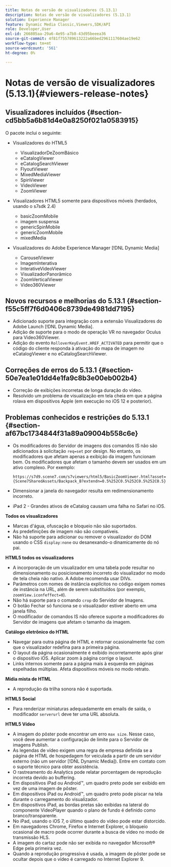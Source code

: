 ```yaml
---
title: Notas de versão de visualizadores (5.13.1)
description: Notas de versão de visualizadores (5.13.1)
solution: Experience Manager
feature: Dynamic Media Classic,Viewers,SDK/API
role: Developer,User
exl-id: 266805aa-29a6-4e95-a7b8-43d95beeea36
source-git-commit: 4f81f755789613222a66bed2961117604ae19e62
workflow-type: tm+mt
source-wordcount: '561'
ht-degree: 0%

---
```


# Notas de versão de visualizadores (5.13.1){#viewers-release-notes}

## Visualizadores incluídos {#section-cd5bb5a6b81d4e0a8250f021a0583915}

O pacote inclui o seguinte:

* Visualizadores do HTML5

   * VisualizadorDeZoomBásico
   * eCatalogViewer
   * eCatalogSearchViewer
   * FlyoutViewer
   * MixedMediaViewer
   * SpinViewer
   * VideoViewer
   * ZoomViewer

* Visualizadores HTML5 somente para dispositivos móveis (herdados, usando o s7sdk 2.4)

   * basicZoomMobile
   * imagem suspensa
   * genericSpinMobile
   * genericZoomMobile
   * mixedMedia

* Visualizadores do Adobe Experience Manager [!DNL Dynamic Media]

   * CarouselViewer
   * ImagemInterativa
   * InterativeVideoViewer
   * VisualizadorPanorâmico
   * ZoomVerticalViewer
   * Video360Viewer

## Novos recursos e melhorias do 5.13.1 {#section-f55c5ff7f6d0406c8739de4981dd7195}

* Adicionado suporte para integração com a extensão Visualizadores do Adobe Launch [!DNL Dynamic Media].
* Adição de suporte para o modo de operação VR no navegador Oculus para Video360Viewer.
* Adição do evento `RolloverKeyEvent.HREF_ACTIVATED` para permitir que o código do cliente responda à ativação do mapa de imagem no eCatalogViewer e no eCatalogSearchViewer.

## Correções de erros do 5.13.1 {#section-50e7ea1e01dd4e1fa9c8b3e00eb002b4}

* Correção de exibições incorretas de longa duração do vídeo.
* Resolvido um problema de visualização em tela cheia em que a página rolava em dispositivos Apple (em execução no iOS 12 e posterior).

## Problemas conhecidos e restrições do 5.13.1 {#section-af67bc1734844f31a89a09004b558c6e}

* Os modificadores do Servidor de imagens dos comandos IS não são adicionados à solicitação `req=set` por design. No entanto, os modificadores que afetam apenas a exibição da imagem funcionam bem. Os modificadores que afetam o tamanho devem ser usados em um ativo complexo. Por exemplo:

  `https://s7d9.scene7.com/s7viewers/html5/BasicZoomViewer.html?asset= {Scene7SharedAssets/Backpack_B?extendn=0.5%252C0.5%252C0.5%252C0.5}`

* Dimensionar a janela do navegador resulta em redimensionamento incorreto.
* iPad 2 - Grandes ativos de eCatalog causam uma falha no Safari no iOS.

**Todos os visualizadores**

* Marcas d&#39;água, ofuscação e bloqueio não são suportados.
* As predefinições de imagem não são compatíveis.
* Não há suporte para adicionar ou remover o visualizador do DOM usando o CSS `display:none` ou desanexando-o dinamicamente do nó pai.

**HTML5 todos os visualizadores**

* A incorporação de um visualizador em uma tabela pode resultar no dimensionamento ou posicionamento incorreto do visualizador no modo de tela cheia não nativo. A Adobe recomenda usar DIVs.
* Parâmetros com nomes de instância explícitos no código exigem nomes de instância na URL, além de serem substituídos (por exemplo, `zoomView.iconfeffect=0`).
* Não há suporte para o comando `crop` do Servidor de Imagens.
* O botão Fechar só funciona se o visualizador estiver aberto em uma janela filho.
* O modificador de comandos IS não oferece suporte a modificadores do Servidor de imagens que afetam o tamanho da imagem.

**Catálogo eletrônico do HTML**

* Navegar para outra página de HTML e retornar ocasionalmente faz com que o visualizador redefina para a primeira página.
* O layout da página ocasionalmente é exibido incorretamente após girar o dispositivo iOS. Aplicar zoom à página corrige o layout.
* Links internos somente para a página mais à esquerda em páginas espelhadas múltiplas. Afeta dispositivos móveis no modo retrato.

**Mídia mista de HTML**

* A reprodução da trilha sonora não é suportada.

**HTML5 Social**

* Para renderizar miniaturas adequadamente em emails de saída, o modificador `serverurl` deve ter uma URL absoluta.

**HTML5 Vídeo**

* A imagem do pôster pode encontrar um erro `max size`. Nesse caso, você deve aumentar a configuração de limite para o Servidor de imagens Publish.
* As legendas de vídeo exigem uma regra de empresa definida se a página de HTML de hospedagem for veiculada a partir de um servidor externo (não um servidor [!DNL Dynamic Media]). Entre em contato com o suporte técnico para obter assistência.
* O rastreamento do Analytics pode relatar porcentagem de reprodução incorreta devido ao buffering.
* Em dispositivos iPad ou Android™, um quadro preto pode ser exibido em vez de uma imagem de pôster.
* Em dispositivos iPad ou Android™, um quadro preto pode piscar na tela durante o carregamento do visualizador.
* Em dispositivos iPad, as bordas pretas são exibidas na lateral do componente VideoPlayer quando o plano de fundo é definido como branco/transparente.
* No iPad, usando o iOS 7, o último quadro do vídeo pode estar distorcido.
* Em navegadores Chrome, Firefox e Internet Explorer, o bloqueio ocasional de macro pode ocorrer durante a busca de vídeo no modo de transmissão HLS.
* A imagem do cartaz pode não ser exibida no navegador Microsoft® Edge pela primeira vez.
* Quando a reprodução progressiva é usada, a imagem de pôster pode se ocultar depois que o vídeo é carregado no Internet Explorer 9.
